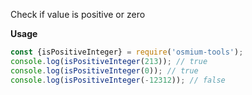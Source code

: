 
Check if value is positive or zero  

__Usage__
```javascript
const {isPositiveInteger} = require('osmium-tools');
console.log(isPositiveInteger(213)); // true
console.log(isPositiveInteger(0)); // true
console.log(isPositiveInteger(-12312)); // false
```